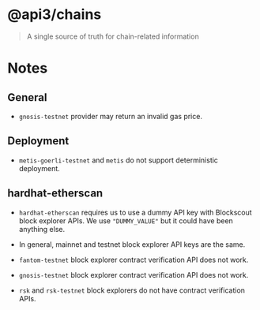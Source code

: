 # @api3/chains

> A single source of truth for chain-related information

# Notes

## General

- `gnosis-testnet` provider may return an invalid gas price.

## Deployment

- `metis-goerli-testnet` and `metis` do not support deterministic deployment.

## hardhat-etherscan

- `hardhat-etherscan` requires us to use a dummy API key with Blockscout block explorer APIs.
We use `"DUMMY_VALUE"` but it could have been anything else.

- In general, mainnet and testnet block explorer API keys are the same.

- `fantom-testnet` block explorer contract verification API does not work.

- `gnosis-testnet` block explorer contract verification API does not work.

- `rsk` and `rsk-testnet` block explorers do not have contract verification APIs.
